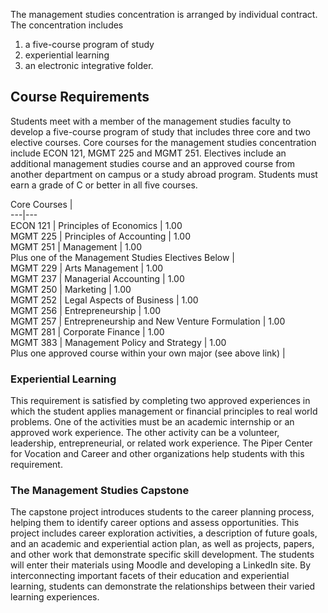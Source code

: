 

The management studies concentration is arranged by individual contract. The concentration includes

  1. a five-course program of study 
  2. experiential learning 
  3. an electronic integrative folder. 

##  Course Requirements

Students meet with a member of the management studies faculty to develop a five-course program of study that includes three core and two elective courses. Core courses for the management studies concentration include ECON 121, MGMT 225 and MGMT 251. Electives include an additional management studies course and  an approved course from another department on campus  or a study abroad program. Students must earn a grade of C or better in all five courses.

Core Courses  |  
---|---  
ECON 121  |  Principles of Economics  |  1.00  
MGMT 225  |  Principles of Accounting  |  1.00  
MGMT 251  |  Management  |  1.00  
Plus one of the Management Studies Electives Below  |  
MGMT 229  |  Arts Management  |  1.00  
MGMT 237  |  Managerial Accounting  |  1.00  
MGMT 250  |  Marketing  |  1.00  
MGMT 252  |  Legal Aspects of Business  |  1.00  
MGMT 256  |  Entrepreneurship  |  1.00  
MGMT 257  |  Entrepreneurship and New Venture Formulation  |  1.00  
MGMT 281  |  Corporate Finance  |  1.00  
MGMT 383  |  Management Policy and Strategy  |  1.00  
Plus one approved course within your own major (see above link)  |  
  
###  Experiential Learning

This requirement is satisfied by completing two approved experiences in which the student applies management or financial principles to real world problems. One of the activities must be an academic internship or an approved work experience. The other activity can be a volunteer, leadership, entrepreneurial, or related work experience. The  Piper Center for Vocation and Career  and other organizations help students with this requirement.

###  The Management Studies Capstone

The capstone project introduces students to the career planning process, helping them to identify career options and assess opportunities. This project includes career exploration activities, a description of future goals, and an academic and experiential action plan, as well as projects, papers, and other work that demonstrate specific skill development. The students will enter their materials using Moodle and developing a LinkedIn site. By interconnecting important facets of their education and experiential learning, students can demonstrate the relationships between their varied learning experiences.

